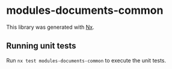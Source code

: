 # modules-documents-common

This library was generated with [Nx](https://nx.dev).

## Running unit tests

Run `nx test modules-documents-common` to execute the unit tests.
